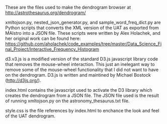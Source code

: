 These are the files used to make the dendrogram browser at http://astrothesaurus.org/dendrogram/

xmltojson.py, nested_json_generator.py, and sample_word_freq_dict.py are Python scripts that converts the XML version of the UAT as exported from MAIstro into a JSON file.  These scripts were written by Alex Holachek, and her original work can be found here: https://github.com/aholachek/code_examples/tree/master/Data_Science_Final_Project/Interactive_Frequency_Histogram

d3.v3.js is a modified version of the standard D3.js javascript library code that removes the mouse-wheel interaction.  This just an inelegant way to remove some of the mouse-wheel functionality that I did not want to have on the dendrogram.  D3.js is written and maintined by Michael Bostock (http://d3js.org/).

index.html contains the javascript used to activate the D3 library which creates the dendrogram from a JSON file.  The JSON file used is the result of running xmltojson.py on the astronomy_thesaurus.txt file.

style.css is the file references by index.html to enchance the look and feel of the UAT dendrogram.
